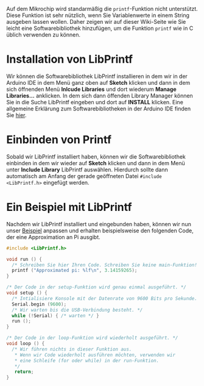 Auf dem Mikrochip wird standarmäßig die `printf`-Funktion nicht unterstützt.
Diese Funktion ist sehr nützlich, wenn Sie Variablenwerte in einem String
ausgeben lassen wollen. Daher zeigen wir auf dieser Wiki-Seite wie Sie leicht
eine Softwarebibliothek hinzufügen, um die Funktion `printf` wie in C
üblich verwenden zu können.

# Installation von LibPrintf

Wir können die Softwarebibliothek LibPrintf installieren in dem wir in der
Arduino IDE in dem Menü ganz oben auf **Sketch** klicken und dann in dem sich
öffnenden Menü **Inlcude Libraries** und dort wiederum **Manage Libraries...**
anklicken.
In dem sich dann öffenden Library Manager können Sie in die Suche LibPrintf
eingeben und dort auf **INSTALL** klicken.
Eine allgemeine Erklärung zum Softwarebibliotheken in der Arduino IDE finden
Sie
[hier](https://docs.arduino.cc/software/ide-v1/tutorials/installing-libraries/).

# Einbinden von Printf
Sobald wir LibPrintf installiert haben, können wir die Softwarebibliothek
einbinden in dem wir wieder auf **Sketch** klicken und dann in dem Menü unter
**Include Library** LibPrintf auswählen. Hierdurch sollte dann automatisch am
Anfang der gerade geöffneten Datei `#include <LibPrintf.h>` eingefügt werden.

# Ein Beispiel mit LibPrintf
Nachdem wir LibPrintf installiert und eingebunden haben, können wir nun unser
[Beispiel](Einrichten-der-Mikrochips#beispiel-für-ausgangscode) anpassen und
erhalten beispielsweise den folgenden Code, der eine Approximation an Pi
ausgibt.

```c
#include <LibPrintf.h>

void run () {
  /* Schreiben Sie hier Ihren Code. Schreiben Sie keine main-Funktion! */
  printf ("Approximated pi: %lf\n", 3.14159265);
}

/* Der Code in der setup-Funktion wird genau einmal ausgeführt. */
void setup () {
  /* Intialisiere Konsole mit der Datenrate von 9600 Bits pro Sekunde. */
  Serial.begin (9600);
  /* Wir warten bis die USB-Verbindung besteht. */
  while (!Serial) { /* warten */ }
  run ();
}

/* Der Code in der loop-Funktion wird wiederholt ausgeführt. */
void loop () {
  /* Wir führen nichts in dieser Funktion aus.
   * Wenn wir Code wiederholt ausführen möchten, verwenden wir
   * eine Schleife (for oder while) in der run-Funktion.
   */
   return;
}
```
